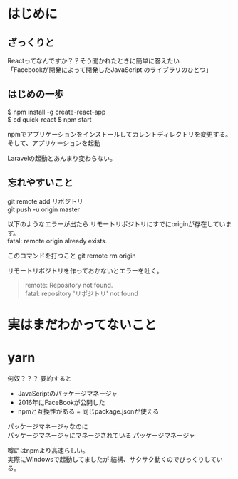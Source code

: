 
# はじめに

## ざっくりと 

Reactってなんですか？？そう聞かれたときに簡単に答えたい  
「Facebookが開発によって開発したJavaScript のライブラリのひとつ」

## はじめの一歩

$ npm install -g create-react-app  
$ cd quick-react
$ npm start  

npmでアプリケーションをインストールしてカレントディレクトリを変更する。そして、アプリケーションを起動

Laravelの起動とあんまり変わらない。

## 忘れやすいこと
git remote add リポジトリ  
git push -u origin master  

以下のようなエラーが出たら
リモートリポジトリにすでにoriginが存在しています。  
fatal: remote origin already exists.  

このコマンドを打つこと
git remote rm origin  


リモートリポジトリを作っておかないとエラーを吐く。  
  
> remote: Repository not found.  
> fatal: repository 'リポジトリ' not found

# 実はまだわかってないこと

# yarn

何奴？？？
要約すると
- JavaScriptのパッケージマネージャ
- 2016年にFaceBookが公開した
- npmと互換性がある = 同じpackage.jsonが使える

パッケージマネージャなのに  
パッケージマネージャにマネージされている
パッケージマネージャ  

噂にはnpmより高速らしい。  
実際にWindowsで起動してましたが
結構、サクサク動くのでびっくりしている。


